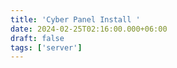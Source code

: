 ```yaml
---
title: 'Cyber Panel Install '
date: 2024-02-25T02:16:00.000+06:00
draft: false
tags: ['server']
---
```


